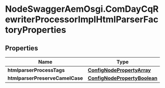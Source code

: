 # NodeSwaggerAemOsgi.ComDayCqRewriterProcessorImplHtmlParserFactoryProperties

## Properties
Name | Type | Description | Notes
------------ | ------------- | ------------- | -------------
**htmlparserProcessTags** | [**ConfigNodePropertyArray**](ConfigNodePropertyArray.md) |  | [optional] 
**htmlparserPreserveCamelCase** | [**ConfigNodePropertyBoolean**](ConfigNodePropertyBoolean.md) |  | [optional] 


